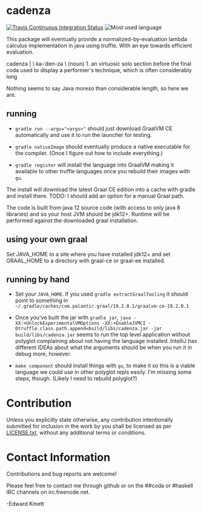 # cadenza

[![Travis Continuous Integration Status][travis-img]][travis]
![Most used language][top-language-img]

This package will eventually provide a normalized-by-evaluation lambda calculus implementation in java using truffle. With an eye towards efficient evaluation.

cadenza | \ kə-ˈden-zə \ (noun) 1. an virtuosic solo section before the final coda used to display a performer's technique, which is often considerably long

Nothing seems to say Java moreso than considerable length, so here we are.

## running

* `gradle run --args="<args>"` should just download GraalVM CE automatically and use it to run the launcher for testing.

* `gradle nativeImage` should eventually produce a native executable for the compiler. (Once I figure out how to include everything.)

* `gradle register` will install the language into GraalVM making it available to other truffle languages once you rebuild their images with `gu`.

The install will download the latest Graal CE edition into a cache with gradle and install there. TODO: I should add an option for a manual Graal path.

The code is built from java 12 source code (with access to only java 8 libraries) and so your host JVM should be jdk12+. Runtime will be performed against the downloaded graal installation.

## using your own graal

Set JAVA_HOME to a site where you have installed jdk12+ and set GRAAL_HOME to a directory with graal-ce or graal-ee installed.

## running by hand

* Set your `JAVA_HOME`. If you used `gradle extractGraalTooling` it should point to something in `~/.gradle/caches/com.palantir.graal/19.2.0.1/graalvm-ce-19.2.0.1`

* Once you've built the jar with `gradle jar`, `java -XX:+UnlockExperimentalVMOptions -XX:+EnableJVMCI -Dtruffle.class.path.append=build/libs/cadenza.jar -jar build/libs/cadenza.jar` seems to run the top level application without polyglot complaining about not having the language installed. IntelliJ has different IDEAs about what the arguments should be when you run it in debug more, however.

* `make component` should install things with `gu`, to make it so this is a viable language we could use in other polyglot repls easily. I'm missing some steps, though. (Likely I need to rebuild polyglot?)

Contribution
============

Unless you explicitly state otherwise, any contribution intentionally submitted
for inclusion in the work by you shall be licensed as per [LICENSE.txt][license], without any
additional terms or conditions.

Contact Information
===================

Contributions and bug reports are welcome!

Please feel free to contact me through github or on the ##coda or #haskell IRC channels on irc.freenode.net.

-Edward Kmett

 [graalvm]: https://www.graalvm.org/downloads
 [travis]: http://travis-ci.org/ekmett/cadenza
 [travis-img]: https://secure.travis-ci.org/ekmett/cadenza.png?branch=master
 [top-language-img]: https://img.shields.io/github/languages/top/ekmett/cadenza
 [license]: https://raw.githubusercontent.com/ekmett/cadenza/master/LICENSE.txt
